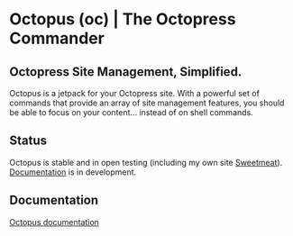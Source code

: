Octopus (oc) | The Octopress Commander
===================

## Octopress Site Management, Simplified.
Octopus is a jetpack for your Octopress site. With a powerful set of commands that provide an array of site management features, you should be able to focus on your content... instead of on shell commands.

## Status
Octopus is stable and in open testing (including my own site [Sweetmeat](http://sweetme.at)). [Documentation](http://chrissimpkins.github.io/octopus) is in development.

## Documentation
[Octopus documentation](http://chrissimpkins.github.io/octopus)